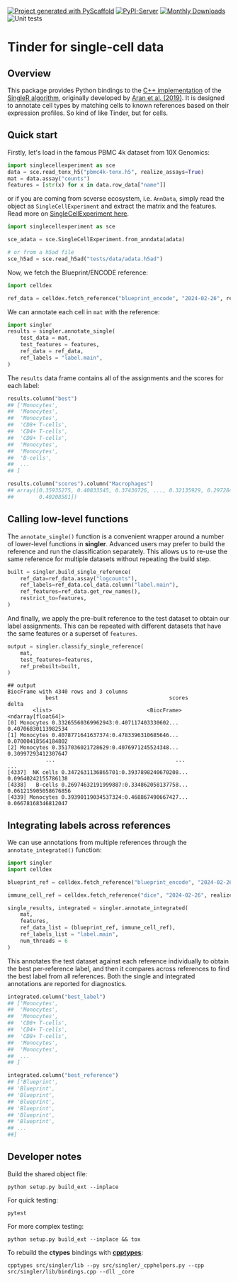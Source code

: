 <!-- These are examples of badges you might want to add to your README:
     please update the URLs accordingly

[![Built Status](https://api.cirrus-ci.com/github/<USER>/singler.svg?branch=main)](https://cirrus-ci.com/github/<USER>/singler)
[![ReadTheDocs](https://readthedocs.org/projects/singler/badge/?version=latest)](https://singler.readthedocs.io/en/stable/)
[![Coveralls](https://img.shields.io/coveralls/github/<USER>/singler/main.svg)](https://coveralls.io/r/<USER>/singler)
[![Conda-Forge](https://img.shields.io/conda/vn/conda-forge/singler.svg)](https://anaconda.org/conda-forge/singler)
[![Twitter](https://img.shields.io/twitter/url/http/shields.io.svg?style=social&label=Twitter)](https://twitter.com/singler)
-->

[![Project generated with PyScaffold](https://img.shields.io/badge/-PyScaffold-005CA0?logo=pyscaffold)](https://pyscaffold.org/)
[![PyPI-Server](https://img.shields.io/pypi/v/singler.svg)](https://pypi.org/project/singler/)
[![Monthly Downloads](https://static.pepy.tech/badge/singler/month)](https://pepy.tech/project/singler)
![Unit tests](https://github.com/BiocPy/singler/actions/workflows/pypi-test.yml/badge.svg)

# Tinder for single-cell data

## Overview

This package provides Python bindings to the [C++ implementation](https://github.com/LTLA/singlepp) of the [SingleR algorithm](https://github.com/LTLA/SingleR),
originally developed by [Aran et al. (2019)](https://www.nature.com/articles/s41590-018-0276-y).
It is designed to annotate cell types by matching cells to known references based on their expression profiles.
So kind of like Tinder, but for cells.

## Quick start

Firstly, let's load in the famous PBMC 4k dataset from 10X Genomics:

```python
import singlecellexperiment as sce
data = sce.read_tenx_h5("pbmc4k-tenx.h5", realize_assays=True)
mat = data.assay("counts")
features = [str(x) for x in data.row_data["name"]]
```

or if you are coming from scverse ecosystem, i.e. `AnnData`, simply read the object as `SingleCellExperiment` and extract the matrix and the features.
Read more on [SingleCellExperiment here](https://biocpy.github.io/tutorial/chapters/experiments/single_cell_experiment.html).


```python
import singlecellexperiment as sce

sce_adata = sce.SingleCellExperiment.from_anndata(adata) 

# or from a h5ad file
sce_h5ad = sce.read_h5ad("tests/data/adata.h5ad")
```

Now, we fetch the Blueprint/ENCODE reference:

```python
import celldex

ref_data = celldex.fetch_reference("blueprint_encode", "2024-02-26", realize_assays=True)
```

We can annotate each cell in `mat` with the reference:

```python
import singler
results = singler.annotate_single(
    test_data = mat,
    test_features = features,
    ref_data = ref_data,
    ref_labels = "label.main",
)
```

The `results` data frame contains all of the assignments and the scores for each label:

```python
results.column("best")
## ['Monocytes',
##  'Monocytes',
##  'Monocytes',
##  'CD8+ T-cells',
##  'CD4+ T-cells',
##  'CD8+ T-cells',
##  'Monocytes',
##  'Monocytes',
##  'B-cells',
##  ...
## ]

results.column("scores").column("Macrophages")
## array([0.35935275, 0.40833545, 0.37430726, ..., 0.32135929, 0.29728435,
##        0.40208581])
```

## Calling low-level functions

The `annotate_single()` function is a convenient wrapper around a number of lower-level functions in **singler**.
Advanced users may prefer to build the reference and run the classification separately.
This allows us to re-use the same reference for multiple datasets without repeating the build step.

```python
built = singler.build_single_reference(
    ref_data=ref_data.assay("logcounts"),
    ref_labels=ref_data.col_data.column("label.main"),
    ref_features=ref_data.get_row_names(),
    restrict_to=features,
)
```

And finally, we apply the pre-built reference to the test dataset to obtain our label assignments.
This can be repeated with different datasets that have the same features or a superset of `features`.

```python
output = singler.classify_single_reference(
    mat,
    test_features=features,
    ref_prebuilt=built,
)
```

    ## output
    BiocFrame with 4340 rows and 3 columns
                best                                   scores                delta
            <list>                              <BiocFrame>   <ndarray[float64]>
    [0] Monocytes 0.33265560369962943:0.407117403330602...  0.40706830113982534
    [1] Monocytes 0.4078771641637374:0.4783396310685646...  0.07000418564184802
    [2] Monocytes 0.3517036021728629:0.4076971245524348...  0.30997293412307647
                ...                                      ...                  ...
    [4337]  NK cells 0.3472631136865701:0.3937898240670208...  0.09640242155786138
    [4338]   B-cells 0.26974632191999887:0.334862058137758... 0.061215905058676856
    [4339] Monocytes 0.39390119034537324:0.468867490667427...  0.06678168346812047

## Integrating labels across references

We can use annotations from multiple references through the `annotate_integrated()` function:

```python
import singler
import celldex

blueprint_ref = celldex.fetch_reference("blueprint_encode", "2024-02-26", realize_assays=True)

immune_cell_ref = celldex.fetch_reference("dice", "2024-02-26", realize_assays=True)

single_results, integrated = singler.annotate_integrated(
    mat,
    features,
    ref_data_list = (blueprint_ref, immune_cell_ref),
    ref_labels_list = "label.main",
    num_threads = 6
)
```

This annotates the test dataset against each reference individually to obtain the best per-reference label,
and then it compares across references to find the best label from all references.
Both the single and integrated annotations are reported for diagnostics.

```python
integrated.column("best_label")
## ['Monocytes', 
##  'Monocytes',
##  'Monocytes',
##  'CD8+ T-cells',
##  'CD4+ T-cells',
##  'CD8+ T-cells',
##  'Monocytes',
##  'Monocytes',
##  ...
## ]

integrated.column("best_reference")
## ['Blueprint',
## 'Blueprint',
## 'Blueprint',
## 'Blueprint',
## 'Blueprint',
## 'Blueprint',
## 'Blueprint',
## ...
##]
```

## Developer notes

Build the shared object file:

```shell
python setup.py build_ext --inplace
```

For quick testing:

```shell
pytest
```

For more complex testing:

```shell
python setup.py build_ext --inplace && tox
```

To rebuild the **ctypes** bindings with [**cpptypes**](https://github.com/BiocPy/ctypes-wrapper):

```shell
cpptypes src/singler/lib --py src/singler/_cpphelpers.py --cpp src/singler/lib/bindings.cpp --dll _core
```
